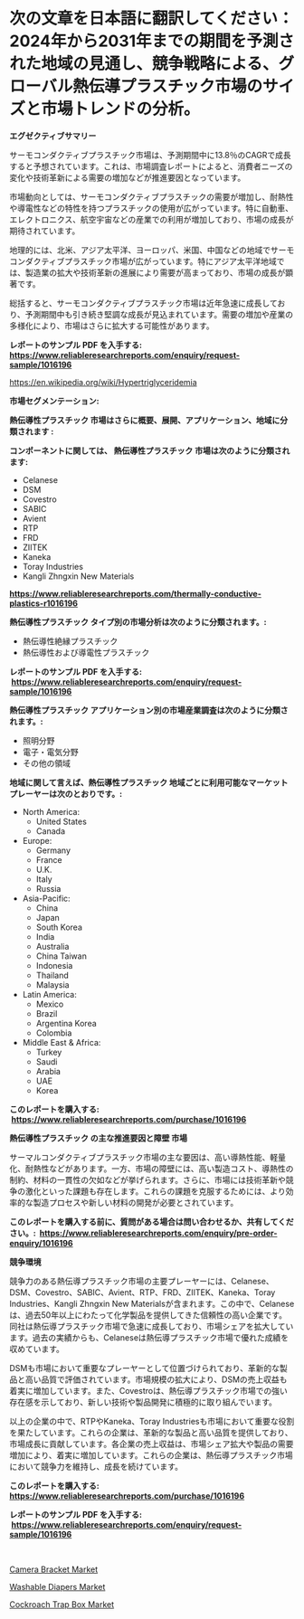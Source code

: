 <p><h1>次の文章を日本語に翻訳してください：2024年から2031年までの期間を予測された地域の見通し、競争戦略による、グローバル熱伝導プラスチック市場のサイズと市場トレンドの分析。</h1></p><p><strong>エグゼクティブサマリー</strong></p>
<p><p>サーモコンダクティブプラスチック市場は、予測期間中に13.8％のCAGRで成長すると予想されています。これは、市場調査レポートによると、消費者ニーズの変化や技術革新による需要の増加などが推進要因となっています。</p><p>市場動向としては、サーモコンダクティブプラスチックの需要が増加し、耐熱性や導電性などの特性を持つプラスチックの使用が広がっています。特に自動車、エレクトロニクス、航空宇宙などの産業での利用が増加しており、市場の成長が期待されています。</p><p>地理的には、北米、アジア太平洋、ヨーロッパ、米国、中国などの地域でサーモコンダクティブプラスチック市場が広がっています。特にアジア太平洋地域では、製造業の拡大や技術革新の進展により需要が高まっており、市場の成長が顕著です。</p><p>総括すると、サーモコンダクティブプラスチック市場は近年急速に成長しており、予測期間中も引き続き堅調な成長が見込まれています。需要の増加や産業の多様化により、市場はさらに拡大する可能性があります。</p></p>
<p><strong>レポートのサンプル PDF を入手する: <a href="https://www.reliableresearchreports.com/enquiry/request-sample/1016196">https://www.reliableresearchreports.com/enquiry/request-sample/1016196</a></strong></p>
<p><a href="https://en.wikipedia.org/wiki/Hypertriglyceridemia">https://en.wikipedia.org/wiki/Hypertriglyceridemia</a></p>
<p><strong>市場セグメンテーション:</strong></p>
<p><strong> 熱伝導性プラスチック 市場はさらに概要、展開、アプリケーション、地域に分類されます :</strong></p>
<p><strong>コンポーネントに関しては、 熱伝導性プラスチック 市場は次のように分類されます: &nbsp;</strong></p>
<p><ul><li>Celanese</li><li>DSM</li><li>Covestro</li><li>SABIC</li><li>Avient</li><li>RTP</li><li>FRD</li><li>ZIITEK</li><li>Kaneka</li><li>Toray Industries</li><li>Kangli Zhngxin New Materials</li></ul></p>
<p><strong><a href="https://www.reliableresearchreports.com/thermally-conductive-plastics-r1016196">https://www.reliableresearchreports.com/thermally-conductive-plastics-r1016196</a></strong></p>
<p><strong> 熱伝導性プラスチック タイプ別の市場分析は次のように分類されます。:</strong></p>
<p><ul><li>熱伝導性絶縁プラスチック</li><li>熱伝導性および導電性プラスチック</li></ul></p>
<p><strong>レポートのサンプル PDF を入手する: &nbsp;<a href="https://www.reliableresearchreports.com/enquiry/request-sample/1016196">https://www.reliableresearchreports.com/enquiry/request-sample/1016196</a></strong></p>
<p><strong> 熱伝導性プラスチック アプリケーション別の市場産業調査は次のように分類されます。:</strong></p>
<p><ul><li>照明分野</li><li>電子・電気分野</li><li>その他の領域</li></ul></p>
<p><strong>地域に関して言えば、熱伝導性プラスチック 地域ごとに利用可能なマーケットプレーヤーは次のとおりです。:</strong></p>
<p><ul>
    <li>
        North America:
        <ul>
            <li>United States</li>
            <li>Canada</li>
        </ul>
    </li>
    <li>
        Europe:
        <ul>
            <li>Germany</li>
            <li>France</li>
            <li>U.K.</li>
            <li>Italy</li>
            <li>Russia</li>
        </ul>
    </li>
    <li>
        Asia-Pacific:
        <ul>
            <li>China</li>
            <li>Japan</li>
            <li>South Korea</li>
            <li>India</li>
            <li>Australia</li>
            <li>China Taiwan</li>
            <li>Indonesia</li>
            <li>Thailand</li>
            <li>Malaysia</li>
        </ul>
    </li>
    <li>
        Latin America:
        <ul>
            <li>Mexico</li>
            <li>Brazil</li>
            <li>Argentina Korea</li>
            <li>Colombia</li>
        </ul>
    </li>
    <li>
        Middle East & Africa:
        <ul>
            <li>Turkey</li>
            <li>Saudi</li>
            <li>Arabia</li>
            <li>UAE</li>
            <li>Korea</li>
        </ul>
    </li>
    </ul></p>
<p><strong>このレポートを購入する: &nbsp;<a href="https://www.reliableresearchreports.com/purchase/1016196">https://www.reliableresearchreports.com/purchase/1016196</a></strong></p>
<p><strong>熱伝導性プラスチック の主な推進要因と障壁 市場</strong></p>
<p><p>サーマルコンダクティブプラスチック市場の主な要因は、高い導熱性能、軽量化、耐熱性などがあります。一方、市場の障壁には、高い製造コスト、導熱性の制約、材料の一貫性の欠如などが挙げられます。さらに、市場には技術革新や競争の激化といった課題も存在します。これらの課題を克服するためには、より効率的な製造プロセスや新しい材料の開発が必要とされています。</p></p>
<p><strong>このレポートを購入する前に、質問がある場合は問い合わせるか、共有してください。:&nbsp; <a href="https://www.reliableresearchreports.com/enquiry/pre-order-enquiry/1016196">https://www.reliableresearchreports.com/enquiry/pre-order-enquiry/1016196</a></strong></p>
<p><strong>競争環境</strong></p>
<p><p>競争力のある熱伝導プラスチック市場の主要プレーヤーには、Celanese、DSM、Covestro、SABIC、Avient、RTP、FRD、ZIITEK、Kaneka、Toray Industries、Kangli Zhngxin New Materialsが含まれます。この中で、Celaneseは、過去50年以上にわたって化学製品を提供してきた信頼性の高い企業です。同社は熱伝導プラスチック市場で急速に成長しており、市場シェアを拡大しています。過去の実績からも、Celaneseは熱伝導プラスチック市場で優れた成績を収めています。</p><p>DSMも市場において重要なプレーヤーとして位置づけられており、革新的な製品と高い品質で評価されています。市場規模の拡大により、DSMの売上収益も着実に増加しています。また、Covestroは、熱伝導プラスチック市場での強い存在感を示しており、新しい技術や製品開発に積極的に取り組んでいます。</p><p>以上の企業の中で、RTPやKaneka、Toray Industriesも市場において重要な役割を果たしています。これらの企業は、革新的な製品と高い品質を提供しており、市場成長に貢献しています。各企業の売上収益は、市場シェア拡大や製品の需要増加により、着実に増加しています。これらの企業は、熱伝導プラスチック市場において競争力を維持し、成長を続けています。</p></p>
<p><strong>このレポートを購入する: &nbsp; <a href="https://www.reliableresearchreports.com/purchase/1016196">https://www.reliableresearchreports.com/purchase/1016196</a></strong></p>
<p><strong>レポートのサンプル PDF を入手する: &nbsp;<a href="https://www.reliableresearchreports.com/enquiry/request-sample/1016196">https://www.reliableresearchreports.com/enquiry/request-sample/1016196</a></strong><strong></strong></p>
<p>&nbsp;</p>
<p><p><a href="https://view.publitas.com/reportprime-1/strategic-insights-into-global-camera-bracket-market-trends-2024-2031-covered-in-186-pages/">Camera Bracket Market</a></p><p><a href="https://view.publitas.com/reportprime-1/washable-diapers-industry-analysis-report-its-market-size-growing-with-a-cagr-of-7-7-by-applications-types-and-region-forecasted-for-period-from-2024-to-2031/">Washable Diapers Market</a></p><p><a href="https://view.publitas.com/reportprime-1/cockroach-trap-box-market-research-report-includes-analysis-on-market-size-share-and-growth-rate-at-7-6-cagr-forecasted-from-2024-to-2031/">Cockroach Trap Box Market</a></p></p>